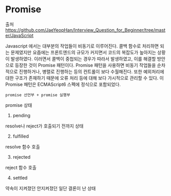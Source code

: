 # Promise

출처
https://github.com/JaeYeopHan/Interview_Question_for_Beginner/tree/master/JavaScript

Javascript 에서는 대부분의 작업들이 비동기로 이루어진다. 콜백 함수로 처리하면 되는 문제였지만 요즘에는 프론트엔드의 규모가 커지면서 코드의 복잡도가 높아지는 상황이 발생하였다. 이러면서 콜백이 중첩되는 경우가 따라서 발생하였고, 이를 해결할 방안으로 등장한 것이 Promise 패턴이다. Promise 패턴을 사용하면 비동기 작업들을 순차적으로 진행하거나, 병렬로 진행하는 등의 컨트롤이 보다 수월해진다. 또한 예외처리에 대한 구조가 존재하기 때문에 오류 처리 등에 대해 보다 가시적으로 관리할 수 있다. 이 Promise 패턴은 ECMAScript6 스펙에 정식으로 포함되었다.

```
promise 선언부 + promise 실행부
```

promise 상태
1. pending

resolve나 reject가 호출되기 전까지 상태

2. fulfilled

resolve 함수 호출

3. rejected

reject 함수 호출

4. settled

약속이 지켜졌던 안지켜졌던 일단 결론이 난 상태